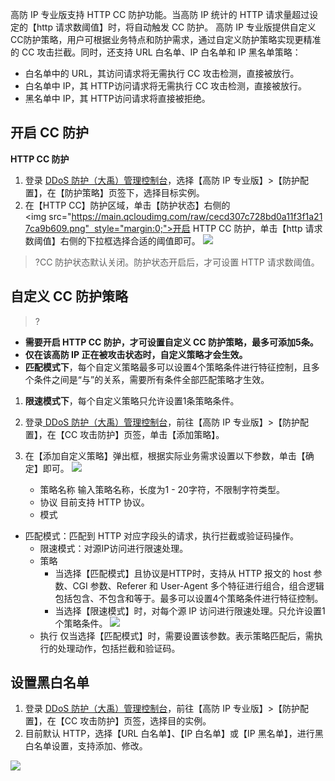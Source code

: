 高防 IP 专业版支持 HTTP CC 防护功能。当高防 IP 统计的 HTTP 请求量超过设定的【http 请求数阈值】时，将自动触发 CC 防护。
高防 IP 专业版提供自定义CC防护策略，用户可根据业务特点和防护需求，通过自定义防护策略实现更精准的 CC 攻击拦截。同时，还支持 URL 白名单、IP 白名单和 IP 黑名单策略：
- 白名单中的 URL，其访问请求将无需执行 CC 攻击检测，直接被放行。
- 白名单中 IP，其 HTTP访问请求将无需执行 CC 攻击检测，直接被放行。
- 黑名单中 IP，其 HTTP访问请求将直接被拒绝。

## 开启 CC 防护
**HTTP CC 防护**
1. 登录 [DDoS 防护（大禹）管理控制台](https://console.cloud.tencent.com/dayu/overview)，选择【高防 IP 专业版】>【防护配置】，在【防护策略】页签下，选择目标实例。
1. 在【HTTP CC】防护区域，单击【防护状态】右侧的<img src="https://main.qcloudimg.com/raw/cecd307c728bd0a11f3f1a217ca9b609.png"  style="margin:0;">开启 HTTP CC 防护，单击【http 请求数阈值】右侧的下拉框选择合适的阈值即可。
![](https://main.qcloudimg.com/raw/1103f838f668a545e9d72d7c5df8cd1c.png)
>?CC 防护状态默认关闭。防护状态开启后，才可设置 HTTP 请求数阈值。

## 自定义 CC 防护策略
>?
-  **需要开启 HTTP CC 防护，才可设置自定义 CC 防护策略，最多可添加5条。**
- **仅在该高防 IP 正在被攻击状态时，自定义策略才会生效。**
-  **匹配模式下**，每个自定义策略最多可以设置4个策略条件进行特征控制，且多个条件之间是“与”的关系，需要所有条件全部匹配策略才生效。
1.   **限速模式下**，每个自定义策略只允许设置1条策略条件。

1. 登录[ DDoS 防护（大禹）管理控制台](https://console.cloud.tencent.com/dayu/overview)，前往【高防 IP 专业版】>【防护配置】，在【CC 攻击防护】页签，单击【添加策略】。
1. 在【添加自定义策略】弹出框，根据实际业务需求设置以下参数，单击【确定】即可。
![](https://main.qcloudimg.com/raw/6b76cf88f801042253079eddbc94b55c.png)
	-  策略名称
输入策略名称，长度为1 - 20字符，不限制字符类型。
	-  协议
目前支持 HTTP 协议。
	- 模式
  - 匹配模式：匹配到 HTTP 对应字段头的请求，执行拦截或验证码操作。
 	- 限速模式：对源IP访问进行限速处理。
	- 策略
		- 当选择【匹配模式】且协议是HTTP时，支持从 HTTP 报文的 host 参数、CGI 参数、Referer 和 User-Agent 多个特征进行组合，组合逻辑包括包含、不包含和等于。最多可以设置4个策略条件进行特征控制。
		- 当选择【限速模式】时，对每个源 IP 访问进行限速处理。只允许设置1个策略条件。
![](https://main.qcloudimg.com/raw/2381d429f2b2570a0a921205d66ad5c4.png)
	- 执行
仅当选择【匹配模式】时，需要设置该参数。表示策略匹配后，需执行的处理动作，包括拦截和验证码。

## 设置黑白名单
1. 登录 [DDoS 防护（大禹）管理控制台](https://console.cloud.tencent.com/dayu/overview)，前往【高防 IP 专业版】>【防护配置】，在【CC 攻击防护】页签，选择目的实例。
1. 目前默认 HTTP，选择【URL 白名单】、【IP 白名单】或【IP 黑名单】，进行黑白名单设置，支持添加、修改。

![](https://main.qcloudimg.com/raw/b6ac037c0261e5aeaeeef6ee3ecf4f34.png)
